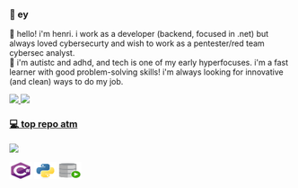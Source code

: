### 🎃 ey

💫 hello! i'm henri. i work as a developer (backend, focused in .net) but always loved cybersecurty and wish to work as a pentester/red team cybersec analyst. </br>
🧬 i'm autistc and adhd, and tech is one of my early hyperfocuses. i'm a fast learner with good problem-solving skills! i'm always looking for innovative (and clean) ways to do my job.

<div>
  <a href="https://github.com/okazyu">
  <img height="160em" src="https://github-readme-stats.vercel.app/api?username=okazyu&show_icons=&theme=synthwave&include_all_commits=true&count_private=true"/>
  <img height="160em" src="https://github-readme-stats.vercel.app/api/top-langs/?username=anuraghazra&hide_progress=true&langs_count=7&theme=synthwave"/>
    
</div>

### 💻 top repo atm

<a href="https://github.com/okazyu/csharp-cases">
  <img align="center" src="https://github-readme-stats.vercel.app/api/pin/?username=okazyu&repo=csharp-cases&theme=synthwave" />
</a>



<div style="display: inline_block"><br>
  <img align="center" alt="Linne-Csharp" height="30" width="40" src="https://raw.githubusercontent.com/devicons/devicon/master/icons/csharp/csharp-original.svg">
  <img align="center" alt="Linne-Python" height="30" width="40" src="https://raw.githubusercontent.com/devicons/devicon/master/icons/python/python-original.svg">
  <img align="center" alt="Linne-SQL" height="30" width="40" src="https://raw.githubusercontent.com/devicons/devicon/master/icons/sqldeveloper/sqldeveloper-original.svg">
</div>
